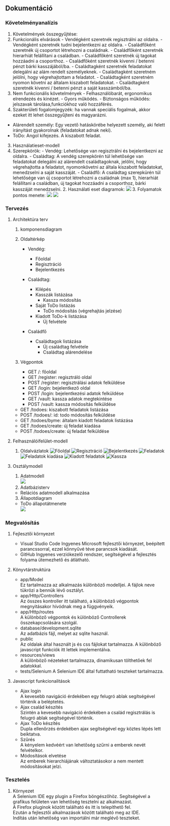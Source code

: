 ## Dokumentáció

### Követelményanalízis

1. Követelmények összegyűjtése: 
  1. Funkcionális elvárások
    - Vendégként szeretnék regisztrálni az oldalra.
    - Vendégként szeretnék tudni bejelentkezni az oldalra.
    - Családfőként szeretnék új csoportot létrehozni a családnak.
    - Családfőként szeretnék hierarhiát felállítani a családban.
    - Családfőként szeretnék új tagokat hozzáadni a csoporthoz.
    - Családfőként szeretnék kivenni / betenni pénzt bárki kasszájából/ba.
    - Családtagként szeretnék feladatokat delegálni az alám rendelt személyeknek.
    - Családtagként szeretném jelölni, hogy végrehajtottam a feladatot.
    - Családtagként szeretném nyomon követni az általam kiszabott feladatokat.
    - Családtagként szeretnék kivenni / betenni pénzt a saját kasszámból/ba.
  2. Nem funkcionális követelmények
    - Felhasználóbarát, ergonomikus elrendezés és kinézet.
    - Gyors működés.
    - Biztonságos működés: jelszavak tárolása,funkciókhoz való hozzáférés.
2. Szakterületi fogalomjegyzék: ha vannak speciális fogalmak, akkor ezeket itt lehet összegyűjteni és magyarázni.
  - Alárendelt személy: Egy vezető hatáskörébe helyezett személy, aki felett irányítást gyakorolnak (feladatokat adnak neki).
  - ToDo: Angol kifejezés. A kiszabott feladat.
3. Használatieset-modell
  1. Szerepkörök:
    - Vendég: Lehetősége van regisztrálni és bejelentkezni az oldalra.
    - Családtag: A vendég szerepkörén túl lehetősége van feladatokat delegálni az alárendelt családtagoknak, jelölni, hogy végrehajtotta a feladatot, nyomonkövetni az általa kiszabott feladatokat, menedzselni a saját kasszáját.
    - Családfő: A családtag szerepkürén túl lehetősége van új csoportot létrehozni a családnak (max 1), hierarhiát felállítani a családban, új tagokat hozzáadni a csoporthoz, bárki kasszáját menedzselni.
    2. Használati eset diagramok: 
    ![](https://dl.dropboxusercontent.com/u/203114437/AlkFejl/usecase.png)
    3. Folyamatok pontos menete:
    ![](https://dl.dropboxusercontent.com/u/203114437/AlkFejl/ToDo-k%20list%C3%A1z%C3%A1sa.png)
    ![](https://dl.dropboxusercontent.com/u/203114437/AlkFejl/%C3%BAj%20csal%C3%A1dtag%20hozz%C3%A1ad%C3%A1sa.png)
    

### Tervezés

1. Architektúra terv
    1. komponensdiagram
    2. Oldaltérkép
    	- Vendég:
	      - Főoldal
	      - Regisztráció
	      - Bejelentkezés

	    - Családtag:
	      - Kilépés
	      - Kasszák listázása
		       + Kassza módosítás
	      - Saját ToDo listázás
		       + ToDo módosítás (végrehajtás jelzése)
	      - Kiadott ToDo-k listázása
		       + Új felvétele

	   - Családfő
	      - Családtagok listázása
		      + Új családtag felvétele
		      + Családtag alárendelése
	
    3. Végpontok
    	- GET /: főoldal
	    - GET /register: regisztráló oldal
	    - POST /register: regisztrálási adatok felküldése
	    - GET /login: bejelentkező oldal
	    - POST /login: bejelentkezési adatok felküldése
	    - GET /vault: kassza adatok megtekintése
	    - POST /vault: kassza módosítás felküldése
      - GET /todoes: kiszabott feladatok listázása	
      - POST /todoes/: id: todo módosítás felküldése
      - GET /todoes/byme: általam kiadott feladatok listázása
      - GET /todoes/create: új feladat kiadása
      - POST /todoes/create: új feladat felküldése

2. Felhasználóifelület-modell
    1. Oldalvázlatok
    ![Főoldal](https://dl.dropboxusercontent.com/u/203114437/AlkFejl/Fooldal.PNG)
    ![Regisztráció](https://dl.dropboxusercontent.com/u/203114437/AlkFejl/Regisztr%C3%A1ci%C3%B3.PNG)
    ![Bejelentkezés](https://dl.dropboxusercontent.com/u/203114437/AlkFejl/bejelentkezes.PNG)
    ![Feladatok](https://dl.dropboxusercontent.com/u/203114437/AlkFejl/feladatok.PNG)
    ![Feladatok kiadása](https://dl.dropboxusercontent.com/u/203114437/AlkFejl/feladat_kiadasa.PNG)
    ![Kiadott feladatok](https://dl.dropboxusercontent.com/u/203114437/AlkFejl/Kiadott%20feladatok.PNG)
    ![Kassza](https://dl.dropboxusercontent.com/u/203114437/AlkFejl/Kassz%C3%A1k.PNG)
    
3. Osztálymodell
    1. Adatmodell  
      ![](https://dl.dropboxusercontent.com/u/203114437/AlkFejl/adatmodell2.png)
    2. Adatbázisterv
      * Relációs adatmodell alkalmazása
    3. Állapotdiagram
      * ToDo állapotátmenete  
      ![](https://dl.dropboxusercontent.com/u/203114437/AlkFejl/state-machine.PNG)
	 

### Megvalósítás

1. Fejlesztői környezet
    - Visual Studio Code
		Ingyenes Microsoft fejlesztői környezet, beépített parancssorral, ezzel könnyűvé téve parancsok kiadását.
	- GitHub
		Ingyenes verziókezelő rendszer, segítségével a fejlesztés folyama ütemezhető és átlátható.
		
2. Könyvtárstruktúra
	- app/Model  
		Ez tartalmazza az alkalmazás különböző modelljei. A fájlok neve tükrözi a bennük lévő osztályt.
	- app/Http/Controllers  
		Az összes kontroller itt található, a különböző végpontok megnyitásakor hívódnak meg a függvényeik.
	- app/Http/routes  
		A különböző végpontok és különböző Controllerek összekapcsolására szolgál.
	- database/development.sqlite  
		Az adatbázis fájl, melyet az sqlite használ.
	- public  
		Az oldalak által használt js és css fájlokat tartalmazza.
		A különböző javascript funkciók itt lettek implementálva.
	- resources/views  
		A különböző nézeteket tartalmazza, dinamikusan tölthetőek fel adatokkal.
	- tests/Selenium
		A Selenium IDE által futtatható teszteket tartalmazza.		
		
3. Javascript funkcionalitások
	- Ajax login  
		A kevesebb navigáció érdekében egy felugró ablak segítségével történik a beléptetés.
	- Ajax család készítés  
		Szintén a kevesebb navigáció érdekében a család regisztrálás is felugró ablak segítségével történik.
	- Ajax ToDo készítés  
		Dupla ellenőrzés érdekében ajax segítségével egy köztes lépés lett beiktatva.
	- Szűrés  
		A kényelem kedvéért van lehetőség szűrni a emberek nevét felvételkor.
	- Módosítások elvetése  
		Az emberek hierarchiájának változtatásokor a nem mentett módosításokat jelzi.

### Tesztelés

1. Környezet  
	A Selenium IDE egy plugin a Firefox böngészőhöz. Segítségével a grafikus felületen van lehetőség tesztelni az alkalmazást.  
	A Firefox pluginok között található és itt is telepíthető fel.  
	Ezután a fejlesztői alkalmazások között található meg az IDE.  
	Indítás után lehetőség van importálni már meglévő teszteket.  
	
		
